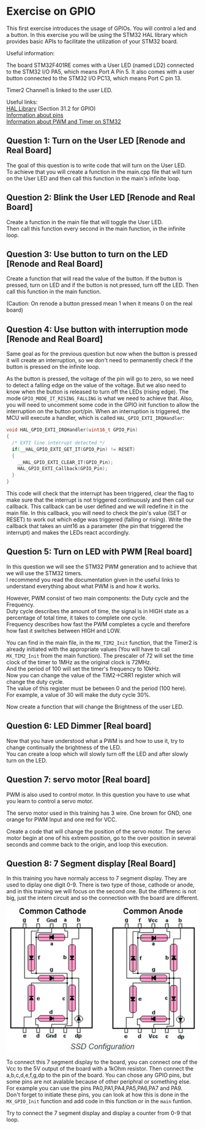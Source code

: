 # Exercise on GPIO

This first exercise introduces the usage of GPIOs.
You will control a led and a button.
In this exercise you will be using the STM32 HAL library which provides basic APIs to facilitate the utilization of your STM32 board.

Useful information:

The board STM32F401RE comes with a User LED (named LD2) connected to the STM32 I/O PA5, which means Port A Pin 5.
It also comes with a user button connected to the STM32 I/O PC13, which means Port C pin 13.

Timer2 Channel1 is linked to the user LED.

Useful links:  
[HAL Library](https://www.st.com/resource/en/user_manual/um1725-description-of-stm32f4-hal-and-lowlayer-drivers-stmicroelectronics.pdf) (Section 31.2 for GPIO)  
[Information about pins](https://os.mbed.com/platforms/ST-Nucleo-F401RE/)  
[Information about PWM and Timer on STM32](https://deepbluembedded.com/stm32-pwm-example-timer-pwm-mode-tutorial/)  

## Question 1: Turn on the User LED [Renode and Real Board]

The goal of this question is to write code that will turn on the User LED.  
To achieve that you will create a function in the main.cpp file that will turn on the User LED and then call this function in the main's infinite loop.

## Question 2: Blink the User LED [Renode and Real Board]

Create a function in the main file that will toggle the User LED.  
Then call this function every second in the main function, in the infinite loop.

## Question 3: Use button to turn on the LED [Renode and Real Board]

Create a function that will read the value of the button.
If the button is pressed, turn on LED and if the button is not pressed, turn off the LED.
Then call this function in the main function.

(Caution: On renode a button pressed mean 1 when it means 0 on the real board)

## Question 4: Use button with interruption mode [Renode and Real Board]

Same goal as for the previous question but now when the button is pressed it will create an interruption, so we don't need to permanently check if the button is pressed on the infinite loop.

As the button is pressed, the voltage of the pin will go to zero, so we need to detect a falling edge on the value of the voltage.
But we also need to know when the button is released to turn off the LEDs (rising edge).
The mode `GPIO_MODE_IT_RISING_FALLING` is what we need to achieve that.
Also, you will need to uncomment some code in the GPIO init function to allow the interruption on the button port/pin.
When an interruption is triggered, the MCU will execute a handler, which is called `HAL_GPIO_EXTI_IRQHandler`:

```cpp
void HAL_GPIO_EXTI_IRQHandler(uint16_t GPIO_Pin)
{
  /* EXTI line interrupt detected */
  if(__HAL_GPIO_EXTI_GET_IT(GPIO_Pin) != RESET)
  {
    __HAL_GPIO_EXTI_CLEAR_IT(GPIO_Pin);
    HAL_GPIO_EXTI_Callback(GPIO_Pin);
  }
}
```

This code will check that the interrupt has been triggered, clear the flag to make sure that the interrupt is not triggered continuously and then call our callback.
This callback can be user defined and we will redefine it in the main file.
In this callback, you will need to check the pin's value (SET or RESET) to work out which edge was triggered (falling or rising).
Write the callback that takes an uint16 as a parameter (the pin that triggered the interrupt) and makes the LEDs react accordingly.

## Question 5: Turn on LED with PWM [Real board]

In this question we will see the STM32 PWM generation and to achieve that we will use the STM32 timers.  
I recommend you read the documentation given in the useful links to understand everything about what PWM is and how it works.  

However, PWM consist of two main components: the Duty cycle and the Frequency.  
Duty cycle describes the amount of time, the signal is in HIGH state as a percentage of total time, it takes to complete one cycle.  
Frequency describes how fast the PWM completes a cycle and therefore how fast it switches between HIGH and LOW.  

You can find in the main file, in the `MX_TIM2_Init` function, that the Timer2 is already initiated with the appropriate values (You will have to call `MX_TIM2_Init` from the main function).
The prescaler of 72 will set the time clock of the timer to 1MHz as the original clock is 72MHz.  
And the period of 100 will set the timer's frequency to 10kHz.  
Now you can change the value of the TIM2->CRR1 register which will change the duty cycle.  
The value of this register must be between 0 and the period (100 here).  
For example, a value of 30 will make the duty cycle 30%.  

Now create a function that will change the Brightness of the user LED.  

## Question 6: LED Dimmer [Real board]

Now that you have understood what a PWM is and how to use it, try to change continually the brightness of the LED.  
You can create a loop which will slowly turn off the LED and after slowly turn on the LED.

## Question 7: servo motor [Real board]

PWM is also used to control motor.
In this question you have to use what you learn to control a servo motor.

The servo motor used in this training has 3 wire.
One brown for GND, one orange for PWM Input and one red for VCC.

Create a code that will change the position of the servo motor.
The servo motor begin at one of his extrem position, go to the over position in several seconds and comme back to the origin, and loop this execution.

## Question 8: 7 Segment display [Real Board]

In this training you have normaly access to 7 segment display.
They are used to diplay one digit 0-9.
There is two type of those, cathode or anode, and in this training we will focus on the second one.
But the differenc is not big, just the intern circuit and so the connection with the board are different.

![7 segment](../../Docs/ressources/7Segment.jpg)

To connect this 7 segment display to the board, you can connect one of the Vcc to the 5V output of the board with a 1kOhm resistor.
Then connect the a,b,c,d,e,f,g,dp to the pin of the board.
You can chose any GPIO pins, but some pins are not avalable because of other periphral or something else.
For example you can use the pins PA0,PA1,PA4,PA5,PA6,PA7 and PA9.  
Don't forget to initiate these pins, you can look at how this is done in the `MX_GPIO_Init` function and add code in this function or in the `main` funtion.

Try to connect the 7 segment display and display a counter from 0-9 that loop.
